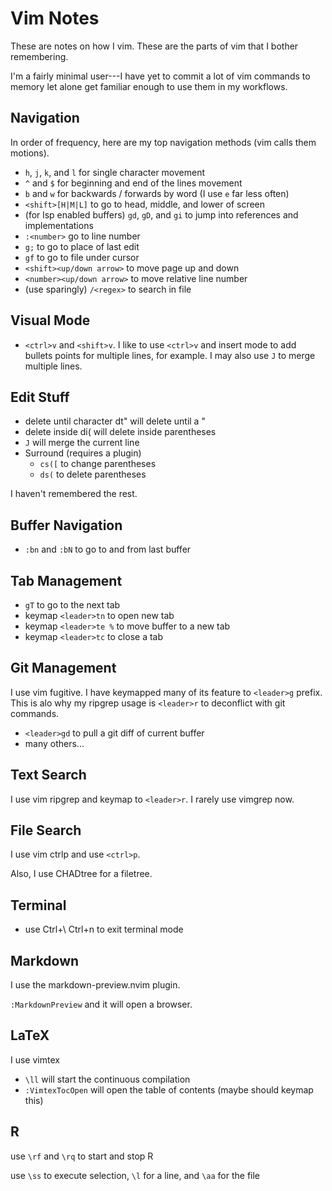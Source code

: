 # Vim Notes

These are notes on how I vim. These are the parts of vim that I bother remembering.

I'm a fairly minimal user---I have yet to commit a lot of vim commands to memory let alone get familiar enough to use them in my workflows.

## Navigation

In order of frequency, here are my top navigation methods (vim calls them motions).

* `h`, `j`, `k`, and `l` for single character movement
* `^` and `$` for beginning and end of the lines movement
* `b` and `w` for backwards / forwards by word (I use `e` far less often)
* `<shift>[H|M|L]` to go to head, middle, and lower of screen
* (for lsp enabled buffers) `gd`, `gD`, and `gi` to jump into references and implementations
* `:<number>` go to line number
* `g;` to go to place of last edit
* `gf` to go to file under cursor 
* `<shift><up/down arrow>` to move page up and down
* `<number><up/down arrow>` to move relative line number
* (use sparingly) `/<regex>` to search in file

## Visual Mode

* `<ctrl>v` and `<shift>v`. I like to use `<ctrl>v` and insert mode to add bullets points for multiple lines, for example. I may also use `J` to merge multiple lines.

## Edit Stuff 

* delete until character dt" will delete until a "
* delete inside di( will delete inside parentheses
* `J` will merge the current line
* Surround (requires a plugin)
    * `cs([` to change parentheses
    * `ds(` to delete parentheses

I haven't remembered the rest.

## Buffer Navigation

* `:bn` and `:bN` to go to and from last buffer

## Tab Management

* `gT` to go to the next tab
* keymap `<leader>tn` to open new tab
* keymap `<leader>te %` to move buffer to a new tab
* keymap `<leader>tc` to close a tab

## Git Management

I use vim fugitive. I have keymapped many of its feature to `<leader>g` prefix. This is alo why my ripgrep usage is `<leader>r` to deconflict with git commands.

* `<leader>gd` to pull a git diff of current buffer
* many others...

## Text Search

I use vim ripgrep and keymap to `<leader>r`. I rarely use vimgrep now.

## File Search

I use vim ctrlp and use `<ctrl>p`.

Also, I use CHADtree for a filetree.

## Terminal

* use Ctrl+\ Ctrl+n to exit terminal mode

## Markdown

I use the markdown-preview.nvim plugin.

`:MarkdownPreview` and it will open a browser.

## LaTeX

I use vimtex
* `\ll` will start the continuous compilation
* `:VimtexTocOpen` will open the table of contents (maybe should keymap this)

## R

use `\rf` and `\rq` to start and stop R

use `\ss` to execute selection, `\l` for a line, and `\aa` for the file

